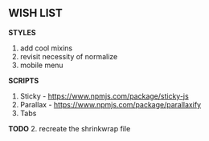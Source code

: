 **WISH LIST**
----------------------------------------------------
**STYLES**
1. add cool mixins
2. revisit necessity of normalize
3. mobile menu


**SCRIPTS**
1. Sticky - https://www.npmjs.com/package/sticky-js
2. Parallax - https://www.npmjs.com/package/parallaxify
3. Tabs


**TODO**
2. recreate the shrinkwrap file